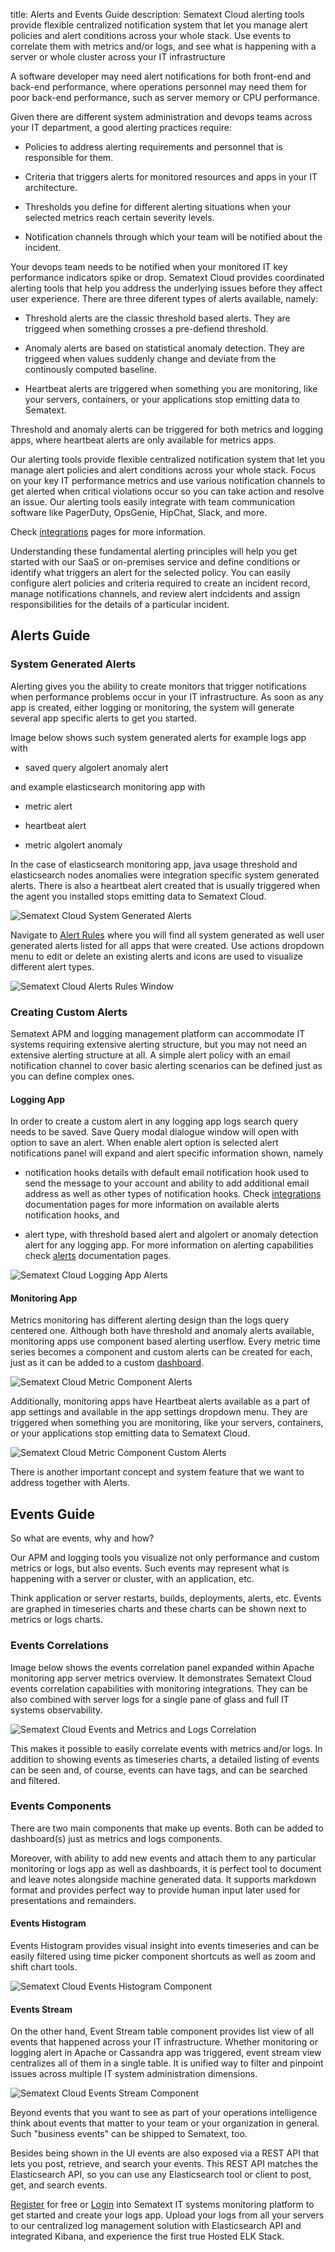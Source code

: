 title: Alerts and Events Guide
description: Sematext Cloud alerting tools provide flexible centralized notification system that let you manage alert policies and alert conditions across your whole stack. Use events to correlate them with metrics and/or logs, and see what is happening with a server or whole cluster across your IT infrastructure 

A software developer may need alert notifications for both front-end and back-end performance, where operations personnel may need them for poor back-end performance, such as server memory or CPU performance.

Given there are different system administration and devops teams across your IT department, a good alerting practices require:

- Policies to address alerting requirements and personnel that is responsible for them.

- Criteria that triggers alerts for monitored resources and apps in your IT architecture.

- Thresholds you define for different alerting situations when your selected metrics reach certain severity levels. 

- Notification channels through which your team will be notified about the incident. 

Your devops team needs to be notified when your monitored IT key performance indicators spike or drop. Sematext Cloud provides coordinated alerting tools that help you address the underlying issues before they affect user experience. There are three diferent types of alerts available, namely: 

- Threshold alerts are the classic threshold based alerts. They are triggeed when something crosses a pre-defiend threshold.
 
- Anomaly alerts are based on statistical anomaly detection. They are triggeed when values suddenly change and deviate from the continously computed baseline. 

- Heartbeat alerts are triggered when something you are monitoring, like your servers, containers, or your applications stop emitting data to Sematext. 

Threshold and anomaly alerts can be triggered for both metrics and logging apps, where heartbeat alerts are only available for metrics apps.

Our alerting tools provide flexible centralized notification system that let you manage alert policies and alert conditions across your whole stack. Focus on your key IT performance metrics and use various notification channels to get alerted when critical violations occur so you can take action and resolve an issue. Our alerting tools easily integrate with team communication software like PagerDuty, OpsGenie, HipChat, Slack, and more. 

Check [integrations](https://sematext.com/docs/integration/) pages for more information.

Understanding these fundamental alerting principles will help you get started with our SaaS or on-premises service and define conditions or identify what triggers an alert for the selected policy. You can easily configure alert policies and criteria required to create an incident record, manage notifications channels, and review alert indcidents and assign responsibilities for the details of a particular incident.


## Alerts Guide

### System Generated Alerts

Alerting gives you the ability to create monitors that trigger notifications when performance problems occur in your IT infrastructure. As soon as any app is created, either logging or monitoring, the system will generate several app specific alerts to get you started. 

Image below shows such system generated alerts for example logs app with 

- saved query algolert anomaly alert

and example elasticsearch monitoring app with 

- metric alert

- heartbeat alert

- metric algolert anomaly

In the case of elasticsearch monitoring app, java usage threshold and elasticsearch nodes anomalies were integration specific system generated alerts. There is also a heartbeat alert created that is usually triggered when the agent you installed stops emitting data to Sematext Cloud.  

![Sematext Cloud System Generated Alerts](https://sematext.com/docs/images/guide/alerts-and-events/system-generated-alerts.png "Sematext Cloud System Generated Alerts")

Navigate to [Alert Rules](https://apps.sematext.com/ui/events/alerts/rules) where you will find all system generated as well user generated alerts listed for all apps that were created. Use actions dropdown menu to edit or delete an existing alerts and icons are used to visualize different alert types.

![Sematext Cloud Alerts Rules Window](https://sematext.com/docs/images/guide/alerts-and-events/alert-rules-window.png "Sematext Cloud Sematext Cloud Alerts Rules Window")

### Creating Custom Alerts

Sematext APM and logging management platform can accommodate IT systems requiring extensive alerting structure, but you may not need an extensive alerting structure at all. A simple alert policy with an email notification channel to cover basic alerting scenarios can be defined just as you can define complex ones.

#### Logging App

In order to create a custom alert in any logging app logs search query needs to be saved. Save Query modal dialogue window will open with option to save an alert. When enable alert option is selected alert notifications panel will expand and alert specific information shown, namely 

- notification hooks details with default email notification hook used to send the message to your account and ability to add additional email address as well as other types of notification hooks. Check [integrations](https://sematext.com/docs/integration/) documentation pages for more information on available alerts notification hooks, and

- alert type, with threshold based alert and algolert or anomaly detection alert for any logging app. For more information on alerting capabilities check [alerts](https://sematext.com/docs/alerts/) documentation pages.

![Sematext Cloud Logging App Alerts](https://sematext.com/docs/images/guide/alerts-and-events/logs-app-create-alert.png "Sematext Cloud Logging App Alerts")


#### Monitoring App

Metrics monitoring has different alerting design than the logs query centered one. Although both have threshold and anomaly alerts available, monitoring apps use component based alerting userflow. Every metric time series becomes a component and custom alerts can be created for each, just as it can be added to a custom [dashboard](https://sematext.com/docs/guide/dashboards-guide/).

![Sematext Cloud Metric Component Alerts](https://sematext.com/docs/images/guide/alerts-and-events/metric-component-alert.png "Sematext Cloud Metric Component Alerts")

Additionally, monitoring apps have Heartbeat alerts available as a part of app settings and available in the app settings dropdown menu. They are triggered when something you are monitoring, like your servers, containers, or your applications stop emitting data to Sematext Cloud.

![Sematext Cloud Metric Component Custom Alerts](https://sematext.com/docs/images/guide/alerts-and-events/create-heartbeat-alerts.png "Sematext Cloud Metric Component Custom Alerts")

There is another important concept and system feature that we want to address together with Alerts.

## Events Guide

So what are events, why and how?

Our APM and logging tools you visualize not only performance and custom metrics or logs, but also events. Such events may represent what is happening with a server or cluster, with an application, etc. 

Think application or server restarts, builds, deployments, alerts, etc. Events are graphed in timeseries charts and these charts can be shown next to metrics or logs charts. 

### Events Correlations

Image below shows the events correlation panel expanded within Apache monitoring app server metrics overview. It demonstrates Sematext Cloud events correlation capabilities with monitoring integrations. They can be also combined with server logs for a single pane of glass and full IT systems observability.

![Sematext Cloud Events and Metrics and Logs Correlation](https://sematext.com/docs/images/guide/alerts-and-events//events-corellation-monitoring-app.png "Sematext Cloud Events and Metrics and Logs Correlation")

This makes it possible to easily correlate events with metrics and/or logs. In addition to showing events as timeseries charts, a detailed listing of events can be seen and, of course, events can have tags, and can be searched and filtered.

### Events Components

There are two main components that make up events. Both can be added to dashboard(s) just as metrics and logs components. 

Moreover, with ability to add new events and attach them to any particular monitoring or logs app as well as dashboards, it is perfect tool to document and leave notes alongside machine generated data. It supports markdown format and provides perfect way to provide human input later used for presentations and remainders. 

#### Events Histogram

Events Histogram provides visual insight into events timeseries and can be easily filtered using time picker component shortcuts as well as zoom and shift chart tools. 

![Sematext Cloud Events Histogram Component](https://sematext.com/docs/images/guide/alerts-and-events/add-events-component-time-series.png "Sematext Cloud Events Histogram Component")

#### Events Stream

On the other hand, Event Stream table component provides list view of all events that happened across your IT infrastructure. Whether monitoring or logging alert in Apache or Cassandra app was triggered, event stream view centralizes all of them in a single table. It is unified way to filter and pinpoint issues across multiple IT system administration dimensions. 

![Sematext Cloud Events Stream Component](https://sematext.com/docs/images/guide/alerts-and-events/event-stream-component.png "Sematext Cloud Events Stream Component")

Beyond events that you want to see as part of your operations intelligence think about events that matter to your team or your organization in general. Such "business events" can be shipped to Sematext, too.

Besides being shown in the UI events are also exposed via a REST API that lets you post, retrieve, and search your events. This REST API matches the Elasticsearch API, so you can use any Elasticsearch tool or client to post, get, and search events.

[Register](https://apps.sematext.com/ui/registration) for free or [Login](https://apps.sematext.com/ui/login/) into Sematext IT systems monitoring platform to get started and create your logs app. Upload your logs from all your servers to our centralized log management solution with Elasticsearch API and integrated Kibana, and experience the first true Hosted ELK Stack. 
